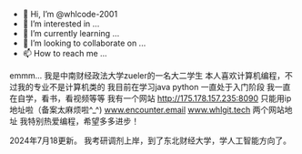 - 👋 Hi, I’m @whlcode-2001
- 👀 I’m interested in ...
- 🌱 I’m currently learning ...
- 💞️ I’m looking to collaborate on ...
- 📫 How to reach me ...

<!---
whlcode-2001/whlcode-2001 is a ✨ special ✨ repository because its `README.md` (this file) appears on your GitHub profile.
You can click the Preview link to take a look at your changes.
--->

emmm...
我是中南财经政法大学zueler的一名大二学生
本人喜欢计算机编程，不过我的专业不是计算机类的
我目前在学习java python 一直处于入门阶段
我一直在自学，看书，看视频等等
我有一个网站 http://175.178.157.235:8090 只能用ip地址啦（备案太麻烦啦^_^)
www.encounter.email
www.whlgit.tech
两个网站地址
我特别热爱编程，希望多多进步！

2024年7月18更新。
我考研调剂上岸，到了东北财经大学，学人工智能方向了。
